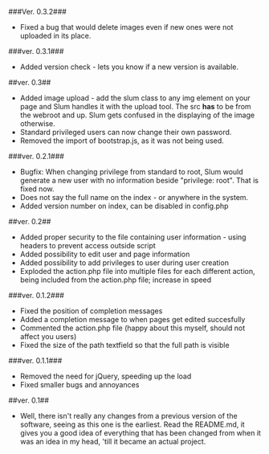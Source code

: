 ###Ver. 0.3.2###
* Fixed a bug that would delete images even if new ones were not uploaded in its place.

###ver. 0.3.1###
* Added version check - lets you know if a new version is available.

##ver. 0.3##
* Added image upload - add the slum class to any img element on your page and Slum handles it with the upload tool. The src **has** to be from the webroot and up. Slum gets confused in the displaying of the image otherwise.
* Standard privileged users can now change their own password.
* Removed the import of bootstrap.js, as it was not being used.

###ver. 0.2.1###
* Bugfix: When changing privilege from standard to root, Slum would generate a new user with no information beside "privilege: root". That is fixed now.
* Does not say the full name on the index - or anywhere in the system.
* Added version number on index, can be disabled in config.php

##ver. 0.2##
* Added proper security to the file containing user information - using headers to prevent access outside script
* Added possibility to edit user and page information
* Added possibility to add privileges to user during user creation
* Exploded the action.php file into multiple files for each different action, being included from the action.php file; increase in speed

###ver. 0.1.2###
* Fixed the position of completion messages
* Added a completion message to when pages get edited succesfully
* Commented the action.php file (happy about this myself, should not affect you users)
* Fixed the size of the path textfield so that the full path is visible

###ver. 0.1.1###
* Removed the need for jQuery, speeding up the load
* Fixed smaller bugs and annoyances

##ver. 0.1##
* Well, there isn't really any changes from a previous version of the software, seeing as this one is the earliest. Read the README.md, it gives you a good idea of everything that has been changed from when it was an idea in my head, 'till it became an actual project.
